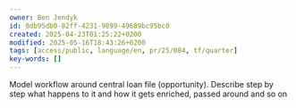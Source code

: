 ```yaml
---
owner: Ben Jendyk
id: 0db95db0-82ff-4231-9899-49689bc95bc0
created: 2025-04-23T01:25:22+0200
modified: 2025-05-16T18:43:26+0200
tags: [access/public, language/en, pr/25/084, tf/quarter]
key-words: []
---
```


Model workflow around central loan file (opportunity). Describe step by step what happens to it and how it gets enriched, passed around and so on